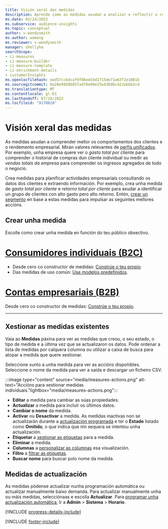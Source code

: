 ```yaml
---
title: Visión xeral das medidas
description: Aprende como as medidas axudan a analizar e reflectir o rendemento da túa empresa.
ms.date: 03/24/2022
ms.subservice: audience-insights
ms.topic: conceptual
author: v-wendysmith
ms.author: wameng
ms.reviewer: v-wendysmith
manager: shellyha
searchScope:
- ci-measures
- ci-measure-builder
- ci-measure-template
- ci-enrichment-details
- customerInsights
ms.openlocfilehash: ead57ccbdcaf9f86ee54d1f15de71a63f2e1081b
ms.sourcegitcommit: 8a28e9458b857adf8e90e25e43b9bc422ebbb2cd
ms.translationtype: MT
ms.contentlocale: gl-ES
ms.lasthandoff: 07/18/2022
ms.locfileid: "9170818"
---
```

# <a name="measures-overview"></a>Visión xeral das medidas

As medidas axudan a comprender mellor os comportamentos dos clientes e o rendemento empresarial. Miran valores relevantes de [perfís unificados](data-unification.md). Por exemplo, unha empresa quere ver o *gasto total por cliente* para comprender o historial de compras dun cliente individual ou medir as *vendas totais da empresa* para comprender os ingresos agregados de todo o negocio.

Crea medidas para planificar actividades empresariais consultando os datos dos clientes e extraendo información. Por exemplo, crea unha medida de *gasto total por cliente* e *retorno total por cliente* para axudar a identificar un grupo de clientes con alto gasto pero alto retorno. Entón, [crear un segmento](segments.md) en base a estas medidas para impulsar as seguintes mellores accións.

## <a name="create-a-measure"></a>Crear unha medida

Escolle como crear unha medida en función do teu público obxectivo.

# <a name="individual-consumers-b-to-c"></a>[Consumidores individuais (B2C)](#tab/b2c)

- Desde cero co constructor de medidas: [Constrúe o teu propio](measure-builder.md).
- Das medidas de uso común: [Use modelos predefinidos](measure-templates.md).

# <a name="business-accounts-b-to-b"></a>[Contas empresariais (B2B)](#tab/b2b)

Desde cero co constructor de medidas: [Constrúe o teu propio](measure-builder.md).

---

## <a name="manage-existing-measures"></a>Xestionar as medidas existentes

Vaia ao **Medidas** páxina para ver as medidas que creou, o seu estado, o tipo de medida e a última vez que se actualizaron os datos. Pode ordenar a lista de medidas por calquera columna ou utilizar a caixa de busca para atopar a medida que quere xestionar.

Seleccione xunto a unha medida para ver as accións dispoñibles. Seleccione o nome da medida para ver a saída e descargar un ficheiro CSV.

:::image type="content" source="media/measures-actions.png" alt-text="Accións para xestionar medidas individuais."lightbox="media/measures-actions.png":::

- **Editar** a medida para cambiar as súas propiedades.
- **Actualizar** a medida para incluír os últimos datos.
- **Cambiar o nome** da medida.
- **Activar** ou **Desactivar** a medida. As medidas inactivas non se actualizarán durante a [actualización programada](system.md#schedule-tab) e ter o **Estado** listado como **Omitido**, o que indica que nin sequera se intentou unha actualización.
- **Etiquetar** a [xestionar as etiquetas](work-with-tags-columns.md#manage-tags) para a medida.
- **Eliminar** a medida.
- **Columnas** a [personalizar as columnas](work-with-tags-columns.md#customize-columns) esa visualización.
- **Filtro** a [filtrar as etiquetas](work-with-tags-columns.md#filter-on-tags).
- **Buscar nome** para buscar polo nome da medida.

## <a name="refresh-measures"></a>Medidas de actualización

As medidas pódense actualizar nunha programación automática ou actualizar manualmente baixo demanda. Para actualizar manualmente unha ou máis medidas, selecciónaas e escolla **Actualizar**. Para [programar unha actualización automática](system.md#schedule-tab), Ir a **Admin** > **Sistema** > **Horario**.

[!INCLUDE [progress-details-include](includes/progress-details-pane.md)]

[!INCLUDE [footer-include](includes/footer-banner.md)]
